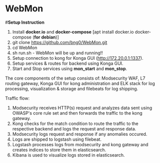 # WebMon

#**Setup Instruction**
1. Install **docker.io** and **docker-compose**  [apt install docker.io docker-compose (**for debian**)]
2. git clone https://github.com/bng0/WebMon.git
3. cd WebMon
4. sh run.sh - WebMon will be up and running!!
5. Setup connection to kong for Konga GUI (http://172.20.0.1:1337).
6. Setup services & routes for backend using Konga GUI.
7. Start and Stop services using **mon_start** and **mon_stop**.


The core components of the setup consists of: Modsecurity WAF, L7 routing gateway, Konga GUI for kong administration and ELK stack for log processing, visualization & storage and filebeats for log shipping.

Traffic flow:

1. Modsecurity receives HTTP(s) request and analyzes data sent using OWASP's core rule set and then forwards the traffic to the kong gateway.
2. Kong checks for the match condition to route the traffic to the respective backend and logs the request and response data.
3. Modsecurity logs request and response if any anomalies occured.
4. Logs are shipped to logstash using filebeat.
5. Logstash processes logs from modsecurity and kong gateway and creates indices to store them in elasticsearch.
6. Kibana is used to visualize logs stored in elasticsearch.

